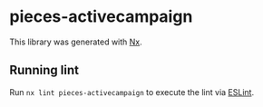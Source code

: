 # pieces-activecampaign

This library was generated with [Nx](https://nx.dev).

## Running lint

Run `nx lint pieces-activecampaign` to execute the lint via [ESLint](https://eslint.org/).

